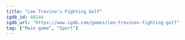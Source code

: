 ```yaml
---
title: "Lee Trevino's Fighting Golf"
igdb_id: 48144
igdb_url: "https://www.igdb.com/games/lee-trevinos-fighting-golf"
tag: ["Main game", "Sport"]
---
```

